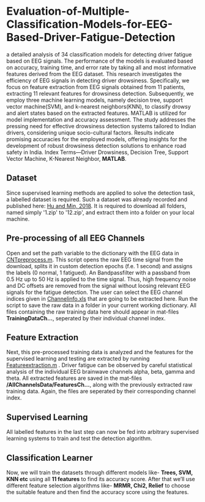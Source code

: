 # Evaluation-of-Multiple-Classification-Models-for-EEG-Based-Driver-Fatigue-Detection
a detailed analysis of 34 classification models for detecting driver fatigue based on EEG signals. The performance of the models is evaluated based on accuracy, training time, and error rate by taking all and most informative features derived from the EEG dataset.
This research investigates the efficiency of EEG signals in detecting driver drowsiness. Specifically, we focus on feature extraction from EEG signals obtained from 11 patients, extracting 11 relevant features for drowsiness detection. Subsequently, we employ three machine learning models, namely decision tree, support vector machine(SVM), and k-nearest neighbors(KNN), to classify drowsy and alert states based on the extracted features. MATLAB is utilized for model implementation and accuracy assessment. The study addresses the pressing need for effective drowsiness detection systems tailored to Indian drivers, considering unique socio-cultural factors. Results indicate promising accuracies for the employed models, offering insights for the development of robust drowsiness detection solutions to enhance road safety in India.
Index Terms—Driver Drowsiness, Decision Tree, Support Vector Machine, K-Nearest Neighbor, **MATLAB**.

## Dataset
Since supervised learning methods are applied to solve the detection task, a labelled dataset is required. Such a dataset was already recorded and published here: [Hu and Min, 2018](https://figshare.com/articles/dataset/The_original_EEG_data_for_driver_fatigue_detection/5202739).
It is required to download all folders, named simply '1.zip' to '12.zip', and extract them into a folder on your local machine.
## Pre-processing of all EEG Channels
Open and set the path variable to the dictionary with the EEG data in [CNTpreprocess.m](CNTpreprocess.m). This script opens the raw EEG time signal from the download, splits it in custom detection epochs (f.e. 1 second) and assigns the labels (0 normal, 1 fatigued). An Bandpassfilter with a passband from 0.5 Hz up to 50 Hz is applied to the time signal. Thus, high frequency noise and DC offsets are removed from the signal without loosing relevant EEG signals for the fatigue detection. The user can select the EEG channel indices given in [Channelinfo.xls](url) that are going to be extracted here. Run the script to save the raw data in a folder in your current working dictionary. All files containing the raw training data here should appear in mat-files **TrainingDataCh...**, seperated by their individual channel index.
## Feature Extraction
Next, this pre-processed training data is analyzed and the features for the supervised learning and testing are extracted by running [Featureextraction.m](url) . Driver fatigue can be observed by careful statistical analysis of the individual EEG brainwave channels alpha, beta, gamma and theta. 
All extracted features are saved in the mat-files **/AllChannelsData/FeaturesCh...**, along with the previously extracted raw training data. Again, the files are seperated by their corresponding channel index.
## Supervised Learning
All labelled features in the last step can now be fed into arbitrary supervised learning systems to train and test the detection algorithm. 
## Classification Learner
Now, we will train the datasets through different models like- **Trees, SVM, KNN etc** using all **11 features** to find its accuracy score. After that we’ll use different feature selection algorithms like- **MRMR, Chi2, Relief** to choose the suitable feature and then find the accuracy score using the features.
